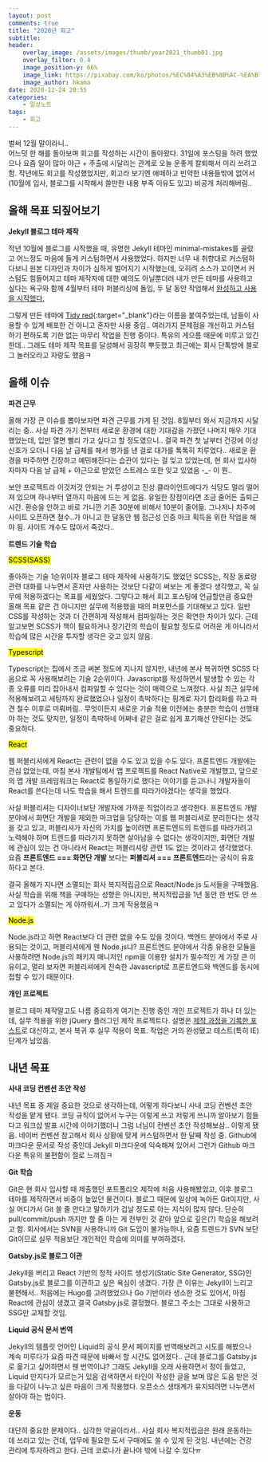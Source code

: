 ```yaml
---
layout: post
comments: true
title: "2020년 회고"
subtitle:
header:
    overlay_image: /assets/images/thumb/year2021_thumb01.jpg
    overlay_filter: 0.4
    image_position-y: 66%
    image_link: https://pixabay.com/ko/photos/%EC%84%A3%EB%8B%AC-%EA%B7%B8%EB%AF%90-%EC%83%88-%ED%95%B4%EC%9D%98-%EC%9D%B4%EB%B8%8C-5829158/
    image_author: hkama
date: 2020-12-24 20:55
categories:
    - 일상노트
tags:
    - 회고
---
```


벌써 12월 말이라니..  
어느덧 한 해를 돌아보며 회고를 작성하는 시간이 돌아왔다. 31일에 포스팅을 하려 했었으나 요즘 일이 많아 야근 + 주출에 시달리는 관계로 오늘 운좋게 칼퇴해서 미리 쓰려고 함. 작년에도 회고를 작성했었지만, 회고라 보기엔 애매하고 빈약한 내용들밖에 없어서(10월에 입사, 블로그를 시작해서 쓸만한 내용 부족 이유도 있고) 비공개 처리해버림..

## 올해 목표 되짚어보기

**Jekyll 블로그 테마 제작**

작년 10월에 블로그를 시작했을 때, 유명한 Jekyll 테마인 minimal-mistakes를 골랐고 어느정도 마음에 들게 커스텀하면서 사용했었다. 하지만 너무 내 취향대로 커스텀하다보니 원본 디자인과 차이가 심하게 벌어지기 시작했는데, 오히려 소스가 꼬이면서 커스텀도 힘들어지고 테마 제작자에 대한 예의도 아닐뿐더러 내가 만든 테마를 사용하고 싶다는 욕구와 함께 4월부터 테마 퍼블리싱에 돌입, 두 달 동안 작업해서 [완성하고 사용을 시작했다.](/2020/06/24/made-jekyll-theme/)

그렇게 만든 테마에 [Tidy red](https://tidyred.github.io/){:target="_blank"}라는 이름을 붙여주었는데, 남들이 사용할 수 있게 배포한 건 아니고 혼자만 사용 중임.. 여러가지 문제점을 개선하고 커스텀하기 편하도록 기한 없는 마무리 작업을 진행 중이다. 특유의 게으름 때문에 미루고 있긴 한데.. 그래도 테마 제작 목표를 달성해서 굉장히 뿌듯했고 최근에는 회사 단톡방에 블로그 놀러오라고 자랑도 했음ㅋ

## 올해 이슈

**파견 근무**

올해 가장 큰 이슈를 뽑아보자면 파견 근무를 가게 된 것임. 8월부터 와서 지금까지 시달리는 중.. 사실 파견 가기 전부터 새로운 환경에 대한 기대감을 가졌던 나머지 매우 기대했었는데, 입만 열면 빨리 가고 싶다고 할 정도였으니.. 결국 파견 첫 날부터 건강에 이상 신호가 오더니 다음 날 급체를 해서 병가를 낸 걸로 대가를 톡톡히 치루었다.. 새로운 환경을 마주하면 긴장하고 예민해진다는 습관이 있다는 걸 잊고 있었는데, 현 회사 입사하자마자 다음 날 급체 + 야근으로 받았던 스트레스 또한 잊고 있었음 -_- 이 뭔..

보안 프로젝트라 이것저것 안되는 거 투성이고 진상 클라이언트에다가 식당도 멀리 떨어져 있으며 하나부터 열까지 마음에 드는 게 없음. 유일한 장점이라면 조금 줄어든 출퇴근 시간. 환승을 안하고 바로 가니깐 기존 30분에 비해서 10분이 줄어듦. 그나저나 차주에 사이트 오픈하면 철수..가 아니고 한 달동안 웹 접근성 인증 마크 획득을 위한 작업을 해야 됨. 사이트 개수도 많아서 죽겄다..

**트렌드 기술 학습**

<mark>SCSS(SASS)</mark>

좋아하는 기술 1순위이자 블로그 테마 제작에 사용하기도 했었던 SCSS는, 직장 동료랑 관련 대화를 나누면서 혼자만 사용하는 것보단 다같이 써보는 게 좋겠다 생각했고, 꼭 실무에 적용하겠다는 목표를 세웠었다. 그렇다고 해서 회고 포스팅에 언급할만큼 중요한 올해 목표 같은 건 아니지만 실무에 적용했을 때의 퍼포먼스를 기대해보고 있다. 일반 CSS를 작성하는 것과 더 간편하게 작성해서 컴파일하는 것은 확연한 차이가 있다. 근데 알고보면 SCSS가 책이 필요하거나 장기간의 학습이 필요할 정도로 어려운 게 아니라서 학습에 많은 시간을 투자할 생각은 갖고 있지 않음.

<mark>Typescript</mark>

Typescript는 집에서 조금 써본 정도에 지나지 않지만, 내년에 본사 복귀하면 SCSS 다음으로 꼭 사용해보려는 기술 2순위이다. Javascript를 작성하면서 발생할 수 있는 각종 오류를 미리 잡아내서 컴파일할 수 있다는 것이 매력으로 느껴졌다. 사실 최근 실무에 적용해보려고 세팅까지 완료했었으나 일정이 촉박하다는 핑계로 자기 합리화를 하고 파견 철수 이후로 미뤄버림.. 무엇이든지 새로운 기술 적용 이전에는 충분한 학습이 선행돼야 하는 것도 맞지만, 일정이 촉박하네 어쩌네 같은 걸로 쉽게 포기해선 안된다는 것도 중요하다.

<mark>React</mark>

웹 퍼블리셔에게 React는 관련이 없을 수도 있고 있을 수도 있다. 프론트엔드 개발에는 관심 없었는데, 마침 본사 개발팀에서 앱 프로젝트를 React Native로 개발했고, 앞으로의 앱 개발 프레임워크는 React로 통일하기로 했다는 이야기를 듣고나니 개발자들이 React를 쓴다는데 나도 학습을 해서 트렌드를 따라가야겠다는 생각을 했었다.

사실 퍼블리셔는 디자이너보단 개발자에 가까운 직업이라고 생각한다. 프론트엔드 개발 분야에서 화면단 개발을 제외한 마크업을 담당하는 이를 웹 퍼블리셔로 분리한다는 생각을 갖고 있고, 퍼블리셔가 자신의 가치를 높이려면 프론트엔드의 트렌드를 따라가려고 노력해야 하며 트렌드를 따라가지 못하면 살아남을 수 없다는 생각이지만, 화면단 개발에 관심이 있는 건 아니라서 React는 퍼블리셔랑 관련 1도 없는 것이라고 생각했었다. 요즘 **프론트엔드 === 화면단 개발** 보다는 **퍼블리셔 === 프론트엔드**라는 공식이 유효하다고 본다.

결국 올해가 지나면 소멸되는 회사 복지적립금으로 React/Node.js 도서들을 구매했음. 사실 학습을 위해 책을 구매하는 성향은 아니지만, 복지적립금을 1년 동안 한 번도 안 쓰고 있다가 소멸되는 게 아까워서..가 크게 작용했음ㅋ

<mark>Node.js</mark>

Node.js라고 하면 React보다 더 관련 없을 수도 있을 것이다. 백엔드 분야에서 주로 사용되는 것이고, 퍼블리셔에게 웬 Node.js냐? 프론트엔드 분야에서 각종 유용한 모듈을 사용하려면 Node.js의 패키지 매니저인 npm을 이용한 설치가 필수적인 게 가장 큰 이유이고, 멀리 보자면 퍼블리셔에게 친숙한 Javascript로 프론트엔드와 백엔드를 동시에 접할 수 있기 때문이다.

**개인 프로젝트**

블로그 테마 제작말고도 나름 중요하게 여기는 진행 중인 개인 프로젝트가 하나 더 있는데, 실무 적용을 위한 jQuery 플러그인 제작 프로젝트다. 설명은 [제작 과정을 기록한 포스트](/2020/10/15/making-jquery-plugin/)로 대신하고, 본사 복귀 후 실무 적용이 목표. 작업은 거의 완성됐고 테스트(특히 IE) 단계가 남았음.

## 내년 목표

**사내 코딩 컨벤션 초안 작성**

내년 목표 중 제일 중요한 것으로 생각하는데, 어떻게 하다보니 사내 코딩 컨벤션 초안 작성을 맡게 됐다. 코딩 규칙이 없어서 누구는 이렇게 쓰고 저렇게 쓰니까 알아보기 힘들다고 워크샵 발표 시간에 이야기했더니 그럼 너님이 컨벤션 초안 작성해보삼.. 이렇게 됐음. 네이버 컨벤션 참고해서 회사 상황에 맞게 커스텀하면서 한 달째 작성 중. Github에 마크다운 문서로 작성 중인데 Jekyll 마크다운에 익숙해져 있어서 그런가 Github 마크다운 특유의 불편함이 절로 느껴짐ㅋ

**Git 학습**

Git은 현 회사 입사할 때 제출했던 포트폴리오 제작에 처음 사용해봤었고, 이후 블로그 테마를 제작하면서 비중이 높았던 물건이다. 블로그 때문에 일상에 녹아든 Git이지만, 사실 어디가서 Git 쓸 줄 안다고 말하기가 겁날 정도로 아는 지식이 많지 않다. 단순히 pull/commit/push 까지만 할 줄 아는 게 전부인 것 같아 앞으로 깊은(?) 학습을 해보려고 함. 회사에서는 SVN을 사용하니까 Git 도입이 불가능하나, 요즘 트렌드가 SVN 보단 Git이므로 실무 적용보단 개인적인 학습에 의미를 부여하겠다.

**Gatsby.js로 블로그 이관**

Jekyll을 버리고 React 기반의 정적 사이트 생성기(Static Site Generator, SSG)인 Gatsby.js로 블로그를 이관하고 싶은 욕심이 생겼다. 가장 큰 이유는 Jekyll이 느리고 불편해서.. 처음에는 Hugo를 고려했었으나 Go 기반이라 생소한 것도 있어서, 마침 React에 관심이 생겼고 결국 Gatsby.js로 결정했다. 블로그 주소는 그대로 사용하고 SSG만 교체할 것임.

**Liquid 공식 문서 번역**

Jekyll의 템플릿 언어인 Liquid의 공식 문서 페이지를 번역해보려고 시도를 해봤으나 계속 미루다가 요즘 파견 때문에 바빠서 할 시간도 없어졌다.. 근데 블로그를 Gatsby.js로 옮기고 싶어하면서 웬 번역이냐? 그래도 Jekyll을 오래 사용하면서 정이 들었고, Liquid 만지다가 모르는거 있음 검색하면서 타인이 작성한 글을 보며 많은 도움 받은 것을 다같이 나누고 싶은 마음이 크게 작용했다. 오픈소스 생태계가 유지되려면 나누면서 살아야 하는 법이다.

**운동**

대단히 중요한 문제이다.. 심각한 약골이라서.. 사실 회사 복지적립금은 원래 운동하는 데 쓰라고 있는 건데, 업무에 필요한 도서 구매에도 쓸 수 있게 된 것임. 내년에는 건강 관리에 투자하려고 한다. 근데 코로나가 끝나야 밖에 나갈 수 있다ㅠ